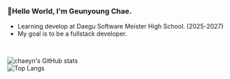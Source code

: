 
### 👋Hello World, I'm Geunyoung Chae.
- Learning develop at Daegu Software Meister High School. (2025-2027)
- My goal is to be a fullstack developer.

</br>

<div align="left">

![chaeyn's GitHub stats](https://github-readme-stats.vercel.app/api?username=chaeyn&show_icons=true&theme=tokyonight)  
![Top Langs](https://github-readme-stats.vercel.app/api/top-langs/?username=chaeyn&layout=compact&theme=tokyonight)
